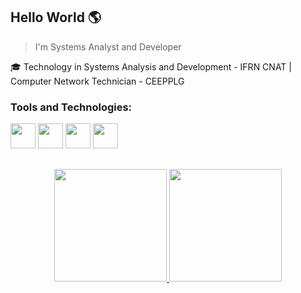 ## **Hello World** 🌎
> I'm Systems Analyst and Developer


🎓 Technology in Systems Analysis and Development - IFRN CNAT | Computer Network Technician - CEEPPLG


### **Tools and Technologies:**
<div style= "display: inline" >
  <img src="https://cdn.jsdelivr.net/gh/devicons/devicon@latest/icons/python/python-original.svg" width="40" height="40"/>
  <img src="https://cdn.jsdelivr.net/gh/devicons/devicon@latest/icons/html5/html5-original.svg" width="40" height="40"/>
  <img src="https://cdn.jsdelivr.net/gh/devicons/devicon@latest/icons/css3/css3-original.svg" width="40" height="40"/>
  <img src="https://cdn.jsdelivr.net/gh/devicons/devicon@latest/icons/figma/figma-original.svg" width="40" height="40"/>     
</div>




##
<div align="center">
  <a href="https://github.com/becadev">
  <img loading="lazy" height="180em" src="https://github-readme-stats.vercel.app/api/top-langs/?username=becadev&layout=compact&langs_count=7&theme=dark"/>
  <img loading="lazy" height="180em" src="https://github-readme-stats.vercel.app/api?username=becadev&show_icons=true&theme=dark&include_all_commits=true&count_private=true"/>
</div>


